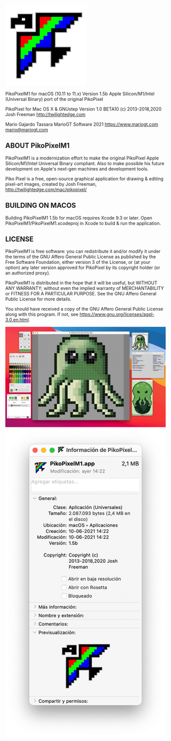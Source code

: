![PikoPixelM1 Icon](https://github.com/mariogt/PikoPixelM1/blob/master/screenshots/pikopixel-icon.png)

PikoPixelM1 for macOS (10.11 to 11.x)
Version 1.5b
Apple Silicon/M1/Intel (Universal Binary) port of the original PikoPixel

PikoPixel for Mac OS X & GNUstep
Version 1.0 BETA10
(c) 2013-2018,2020 Josh Freeman
http://twilightedge.com


Mario Gajardo Tassara
MarioGT Software 2021
https://www.mariogt.com
mario@mariogt.com


ABOUT PikoPixelM1
-----------------

PikoPixelM1 is a modernization effort to make the original PikoPixel
Apple Silicon/M1/Intel Universal Binary compliant. Also to make possible his
future development on Apple's next-gen machines and development tools.

Piko Pixel is a free, open-source graphical application for drawing & editing
pixel-art images, created by Josh Freeman, http://twilightedge.com/mac/pikopixel/


BUILDING ON MACOS
-----------------

Building PikoPixelM1 1.5b for macOS requires Xcode 9.3 or later.
Open PikoPixelM1/PikoPixelM1.xcodeproj in Xcode to build & run the application.


LICENSE
-------

PikoPixelM1 is free software: you can redistribute it and/or modify it under
the terms of the GNU Affero General Public License as published by the
Free Software Foundation, either version 3 of the License, or (at your
option) any later version approved for PikoPixel by its copyright holder (or
an authorized proxy).

PikoPixelM1 is distributed in the hope that it will be useful, but WITHOUT ANY
WARRANTY; without even the implied warranty of MERCHANTABILITY or FITNESS
FOR A PARTICULAR PURPOSE. See the GNU Affero General Public License for more
details.

You should have received a copy of the GNU Affero General Public License
along with this program. If not, see <https://www.gnu.org/licenses/agpl-3.0.en.html>.


![PikoPixelM1 screenshot](https://github.com/mariogt/PikoPixelM1/blob/master/screenshots/pikopixelm1-screen1.png)
![PikoPixelM1 info](https://github.com/mariogt/PikoPixelM1/blob/master/screenshots/pikopixelm1-info.png)
